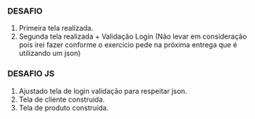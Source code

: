 ### DESAFIO
1. Primeira tela realizada.
2. Segunda tela realizada + Validação Login (Não levar em consideração pois irei fazer conforme o exercicio pede na próxima entrega que é utilizando um json)

### DESAFIO JS
1. Ajustado tela de login validação para respeitar json.
2. Tela de cliente construida.
3. Tela de produto construida.